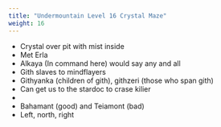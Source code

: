 ```yaml
---
title: "Undermountain Level 16 Crystal Maze"
weight: 16
---
```

- Crystal over pit with mist inside
- Met Erla
- Alkaya (In command here) would say any and all
- Gith slaves to mindflayers
- Githyanka (children of gith), githzeri (those who span gith)
- Can get us to the stardoc to crase kilier
-
- Bahamant (good) and Teiamont (bad)
- Left, north, right
